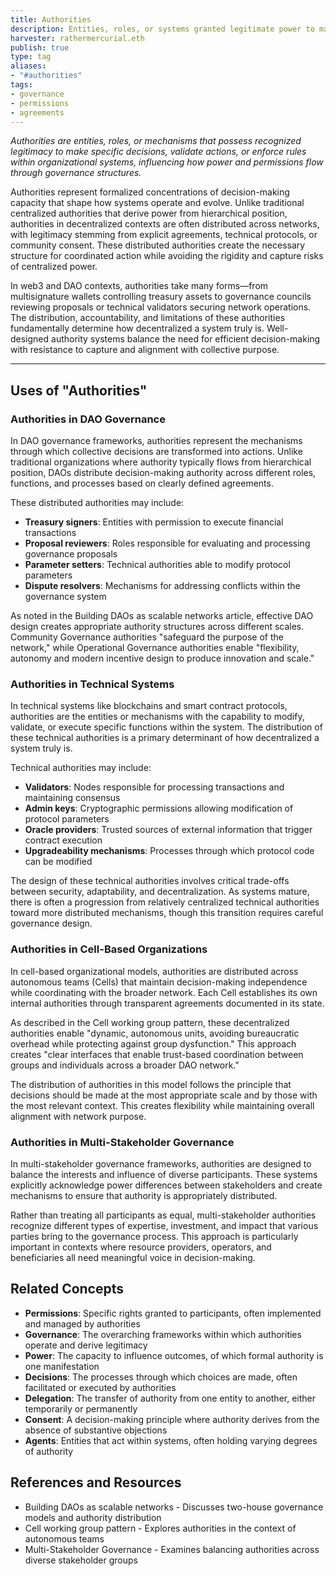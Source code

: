 ```yaml
---
title: Authorities
description: Entities, roles, or systems granted legitimate power to make decisions, validate actions, or enforce rules within decentralized networks and governance frameworks 
harvester: rathermercurial.eth
publish: true 
type: tag 
aliases:
- "#authorities"
tags:
- governance
- permissions
- agreements
---
```


_Authorities are entities, roles, or mechanisms that possess recognized legitimacy to make specific decisions, validate actions, or enforce rules within organizational systems, influencing how power and permissions flow through governance structures._

Authorities represent formalized concentrations of decision-making capacity that shape how systems operate and evolve. Unlike traditional centralized authorities that derive power from hierarchical position, authorities in decentralized contexts are often distributed across networks, with legitimacy stemming from explicit agreements, technical protocols, or community consent. These distributed authorities create the necessary structure for coordinated action while avoiding the rigidity and capture risks of centralized power.

In web3 and DAO contexts, authorities take many forms—from multisignature wallets controlling treasury assets to governance councils reviewing proposals or technical validators securing network operations. The distribution, accountability, and limitations of these authorities fundamentally determine how decentralized a system truly is. Well-designed authority systems balance the need for efficient decision-making with resistance to capture and alignment with collective purpose.

---

## Uses of "Authorities"

### Authorities in DAO Governance

In DAO governance frameworks, authorities represent the mechanisms through which collective decisions are transformed into actions. Unlike traditional organizations where authority typically flows from hierarchical position, DAOs distribute decision-making authority across different roles, functions, and processes based on clearly defined agreements.

These distributed authorities may include:

- **Treasury signers**: Entities with permission to execute financial transactions
- **Proposal reviewers**: Roles responsible for evaluating and processing governance proposals
- **Parameter setters**: Technical authorities able to modify protocol parameters
- **Dispute resolvers**: Mechanisms for addressing conflicts within the governance system

As noted in the Building DAOs as scalable networks article, effective DAO design creates appropriate authority structures across different scales. Community Governance authorities "safeguard the purpose of the network," while Operational Governance authorities enable "flexibility, autonomy and modern incentive design to produce innovation and scale."

### Authorities in Technical Systems

In technical systems like blockchains and smart contract protocols, authorities are the entities or mechanisms with the capability to modify, validate, or execute specific functions within the system. The distribution of these technical authorities is a primary determinant of how decentralized a system truly is.

Technical authorities may include:

- **Validators**: Nodes responsible for processing transactions and maintaining consensus
- **Admin keys**: Cryptographic permissions allowing modification of protocol parameters
- **Oracle providers**: Trusted sources of external information that trigger contract execution
- **Upgradeability mechanisms**: Processes through which protocol code can be modified

The design of these technical authorities involves critical trade-offs between security, adaptability, and decentralization. As systems mature, there is often a progression from relatively centralized technical authorities toward more distributed mechanisms, though this transition requires careful governance design.

### Authorities in Cell-Based Organizations

In cell-based organizational models, authorities are distributed across autonomous teams (Cells) that maintain decision-making independence while coordinating with the broader network. Each Cell establishes its own internal authorities through transparent agreements documented in its state.

As described in the Cell working group pattern, these decentralized authorities enable "dynamic, autonomous units, avoiding bureaucratic overhead while protecting against group dysfunction." This approach creates "clear interfaces that enable trust-based coordination between groups and individuals across a broader DAO network."

The distribution of authorities in this model follows the principle that decisions should be made at the most appropriate scale and by those with the most relevant context. This creates flexibility while maintaining overall alignment with network purpose.

### Authorities in Multi-Stakeholder Governance

In multi-stakeholder governance frameworks, authorities are designed to balance the interests and influence of diverse participants. These systems explicitly acknowledge power differences between stakeholders and create mechanisms to ensure that authority is appropriately distributed.

Rather than treating all participants as equal, multi-stakeholder authorities recognize different types of expertise, investment, and impact that various parties bring to the governance process. This approach is particularly important in contexts where resource providers, operators, and beneficiaries all need meaningful voice in decision-making.

## Related Concepts

- **Permissions**: Specific rights granted to participants, often implemented and managed by authorities
- **Governance**: The overarching frameworks within which authorities operate and derive legitimacy
- **Power**: The capacity to influence outcomes, of which formal authority is one manifestation
- **Decisions**: The processes through which choices are made, often facilitated or executed by authorities
- **Delegation**: The transfer of authority from one entity to another, either temporarily or permanently
- **Consent**: A decision-making principle where authority derives from the absence of substantive objections
- **Agents**: Entities that act within systems, often holding varying degrees of authority

## References and Resources

- Building DAOs as scalable networks - Discusses two-house governance models and authority distribution
- Cell working group pattern - Explores authorities in the context of autonomous teams
- Multi-Stakeholder Governance - Examines balancing authorities across diverse stakeholder groups
